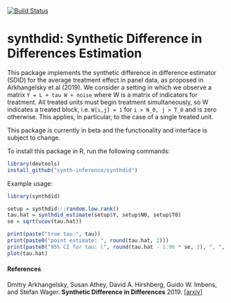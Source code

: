 [![Build Status](https://dev.azure.com/grf-labs/synth-inference/_apis/build/status/synth-inference.synthdid?branchName=master)](https://dev.azure.com/grf-labs/synth-inference/_build/latest?definitionId=4&branchName=master)

# synthdid: Synthetic Difference in Differences Estimation

This package implements the synthetic difference in difference estimator (SDID) for the
average treatment effect in panel data, as proposed in Arkhangelsky et al (2019).
We consider a setting in which we observe a matrix `Y = L + tau W + noise` where W
is a matrix of indicators for treatment.  All treated units must begin treatment simultaneously,
so W indicates a treated block, i.e. `W[i,j] = 1` for `i > N_0, j > T_0` and is zero otherwise.
This applies, in particular, to the case of a single treated unit.

This package is currently in beta and the functionality and interface is subject to change.

To install this package in R, run the following commands:
```R
library(devtools)
install_github("synth-inference/synthdid")
```
Example usage:

```R
library(synthdid)

setup = synthdid:::random.low.rank()
tau.hat = synthdid_estimate(setup$Y, setup$N0, setup$T0)
se = sqrt(vcov(tau.hat))

print(paste("true tau:", tau))
print(paste0("point estimate: ", round(tau.hat, 2)))
print(paste0("95% CI for tau: (", round(tau.hat - 1.96 * se, 2), ", ", round(tau.hat + 1.96 * se, 2), ")"))
plot(tau.hat)
```

#### References
Dmitry Arkhangelsky, Susan Athey, David A. Hirshberg, Guido W. Imbens, and Stefan Wager.
<b>Synthetic Difference in Differences</b>
2019.
[<a href="https://arxiv.org/abs/1812.09970">arxiv</a>]
